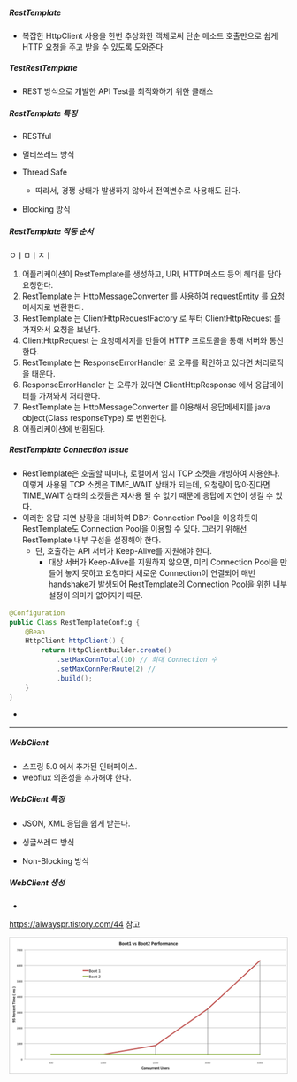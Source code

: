 ##### RestTemplate

* 복잡한 HttpClient 사용을 한번 추상화한 객체로써 단순 메소드 호출만으로 쉽게 HTTP 요청을 주고 받을 수 있도록 도와준다

##### TestRestTemplate

* REST 방식으로 개발한 API Test를 최적화하기 위한 클래스

##### RestTemplate 특징

* RESTful
* 멀티쓰레드 방식
* Thread Safe
  * 따라서, 경쟁 상태가 발생하지 않아서 전역변수로 사용해도 된다. 

* Blocking 방식

##### RestTemplate 작동 순서

ㅇㅣㅁㅣㅈㅣ

1. 어플리케이션이 RestTemplate를 생성하고, URI, HTTP메소드 등의 헤더를 담아 요청한다.
2. RestTemplate 는 HttpMessageConverter 를 사용하여 requestEntity 를 요청메세지로 변환한다.
3. RestTemplate 는 ClientHttpRequestFactory 로 부터 ClientHttpRequest 를 가져와서 요청을 보낸다.
4. ClientHttpRequest 는 요청메세지를 만들어 HTTP 프로토콜을 통해 서버와 통신한다.
5. RestTemplate 는 ResponseErrorHandler 로 오류를 확인하고 있다면 처리로직을 태운다.
6. ResponseErrorHandler 는 오류가 있다면 ClientHttpResponse 에서 응답데이터를 가져와서 처리한다.
7. RestTemplate 는 HttpMessageConverter 를 이용해서 응답메세지를 java object(Class responseType) 로 변환한다.
8. 어플리케이션에 반환된다.
   

##### RestTemplate Connection issue

* RestTemplate은 호출할 때마다, 로컬에서 임시 TCP 소켓을 개방하여 사용한다. 이렇게 사용된 TCP 소켓은 TIME_WAIT 상태가 되는데, 요청량이 많아진다면 TIME_WAIT 상태의 소켓들은 재사용 될 수 없기 때문에 응답에 지연이 생길 수 있다. 
* 이러한 응답 지연 상황을 대비하여 DB가 Connection Pool을 이용하듯이 RestTemplate도 Connection Pool을 이용할 수 있다. 그러기 위해선 RestTemplate 내부 구성을 설정해야 한다.
  * 단, 호출하는 API 서버가 Keep-Alive를 지원해야 한다. 
    * 대상 서버가 Keep-Alive를 지원하지 않으면, 미리 Connection Pool을 만들어 놓지 못하고 요청마다 새로운 Connection이 연결되어 매번 handshake가 발생되어 RestTemplate의 Connection Pool을 위한 내부 설정이 의미가 없어지기 때문.

```java
@Configuration
public Class RestTemplateConfig {
    @Bean
    HttpClient httpClient() {
        return HttpClientBuilder.create()
            .setMaxConnTotal(10) // 최대 Connection 수
            .setMaxConnPerRoute(2) // 
            .build();
    }
}
```

* 

---

##### WebClient

* 스프링 5.0 에서 추가된 인터페이스.
* webflux 의존성을 추가해야 한다.

##### WebClient 특징

* JSON, XML 응답을 쉽게 받는다.

* 싱글쓰레드 방식
* Non-Blocking 방식

##### WebClient 생성

* 



https://alwayspr.tistory.com/44 참고

![performance](img/performance.png)











